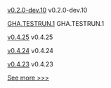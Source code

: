 
[v0.2.0-dev.10](https://github.com/hyperledger/anoncreds-rs/releases/tag/v0.2.0-dev.10) v0.2.0-dev.10

[GHA.TESTRUN.1](https://github.com/hyperledger/besu/releases/tag/GHA.TESTRUN.1) GHA.TESTRUN.1

[v0.4.25](https://github.com/hyperledger-labs/yui-relayer/releases/tag/v0.4.25) v0.4.25

[v0.4.24](https://github.com/hyperledger-labs/yui-relayer/releases/tag/v0.4.24) v0.4.24

[v0.4.23](https://github.com/hyperledger-labs/yui-relayer/releases/tag/v0.4.23) v0.4.23


[See more >>>](https://start-here.hyperledger.org/releases)
